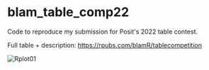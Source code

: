 # blam_table_comp22
Code to reproduce my submission for Posit's 2022 table contest.

Full table + description:
https://rpubs.com/blamR/tablecompetition

![Rplot01](https://user-images.githubusercontent.com/53319932/202831200-cd18d0a6-0dcc-4b93-bffa-9f78adb7137f.png)
